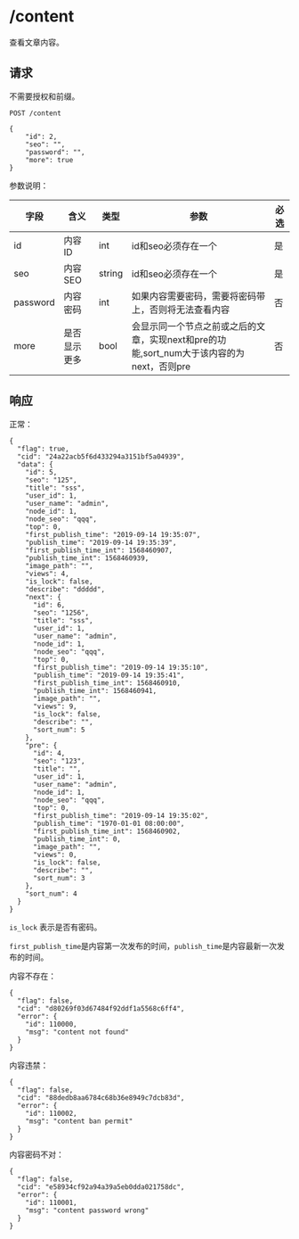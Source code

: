 # /content

查看文章内容。

## 请求

不需要授权和前缀。

```
POST /content

{
	"id": 2,
	"seo": "",
	"password": "",
	"more": true
}
```

参数说明：

| 字段   |      含义   | 类型  |   参数 |  必选 |
|----------|--------|------|------|------|
| id | 内容ID | int | id和seo必须存在一个 | 是 |
| seo |    内容SEO  |  string |  id和seo必须存在一个 | 是 |
| password |    内容密码 |   int | 如果内容需要密码，需要将密码带上，否则将无法查看内容 | 否 |
| more |    是否显示更多  |  bool |  会显示同一个节点之前或之后的文章，实现next和pre的功能,sort_num大于该内容的为next，否则pre | 否 |

## 响应

正常：

```
{
  "flag": true,
  "cid": "24a22acb5f6d433294a3151bf5a04939",
  "data": {
    "id": 5,
    "seo": "125",
    "title": "sss",
    "user_id": 1,
    "user_name": "admin",
    "node_id": 1,
    "node_seo": "qqq",
    "top": 0,
    "first_publish_time": "2019-09-14 19:35:07",
    "publish_time": "2019-09-14 19:35:39",
    "first_publish_time_int": 1568460907,
    "publish_time_int": 1568460939,
    "image_path": "",
    "views": 4,
    "is_lock": false,
    "describe": "ddddd",
    "next": {
      "id": 6,
      "seo": "1256",
      "title": "sss",
      "user_id": 1,
      "user_name": "admin",
      "node_id": 1,
      "node_seo": "qqq",
      "top": 0,
      "first_publish_time": "2019-09-14 19:35:10",
      "publish_time": "2019-09-14 19:35:41",
      "first_publish_time_int": 1568460910,
      "publish_time_int": 1568460941,
      "image_path": "",
      "views": 9,
      "is_lock": false,
      "describe": "",
      "sort_num": 5
    },
    "pre": {
      "id": 4,
      "seo": "123",
      "title": "",
      "user_id": 1,
      "user_name": "admin",
      "node_id": 1,
      "node_seo": "qqq",
      "top": 0,
      "first_publish_time": "2019-09-14 19:35:02",
      "publish_time": "1970-01-01 08:00:00",
      "first_publish_time_int": 1568460902,
      "publish_time_int": 0,
      "image_path": "",
      "views": 0,
      "is_lock": false,
      "describe": "",
      "sort_num": 3
    },
    "sort_num": 4
  }
}
```


`is_lock` 表示是否有密码。

`first_publish_time`是内容第一次发布的时间，`publish_time`是内容最新一次发布的时间。


内容不存在：

```
{
  "flag": false,
  "cid": "d80269f03d67484f92ddf1a5568c6ff4",
  "error": {
    "id": 110000,
    "msg": "content not found"
  }
}
```

内容违禁：

```
{
  "flag": false,
  "cid": "88dedb8aa6784c68b36e8949c7dcb83d",
  "error": {
    "id": 110002,
    "msg": "content ban permit"
  }
}
```

内容密码不对：

```
{
  "flag": false,
  "cid": "e58934cf92a94a39a5eb0dda021758dc",
  "error": {
    "id": 110001,
    "msg": "content password wrong"
  }
}
```